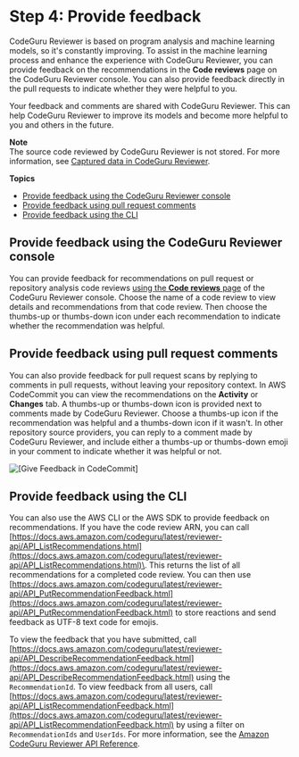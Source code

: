 # Step 4: Provide feedback<a name="provide-feedback"></a>

CodeGuru Reviewer is based on program analysis and machine learning models, so it's constantly improving\. To assist in the machine learning process and enhance the experience with CodeGuru Reviewer, you can provide feedback on the recommendations in the **Code reviews** page on the CodeGuru Reviewer console\. You can also provide feedback directly in the pull requests to indicate whether they were helpful to you\. 

Your feedback and comments are shared with CodeGuru Reviewer\. This can help CodeGuru Reviewer to improve its models and become more helpful to you and others in the future\.

**Note**  
The source code reviewed by CodeGuru Reviewer is not stored\. For more information, see [Captured data in CodeGuru Reviewer](data-protection.md#data-captured)\.

**Topics**
+ [Provide feedback using the CodeGuru Reviewer console](#provide-feedback-in-console)
+ [Provide feedback using pull request comments](#provide-feedback-in-pull-requests)
+ [Provide feedback using the CLI](#provide-feedback-cli)

## Provide feedback using the CodeGuru Reviewer console<a name="provide-feedback-in-console"></a>

You can provide feedback for recommendations on pull request or repository analysis code reviews [using the **Code reviews** page](https://docs.aws.amazon.com/codeguru/latest/reviewer-ug/give-feedback-from-code-review-details.html) of the CodeGuru Reviewer console\. Choose the name of a code review to view details and recommendations from that code review\. Then choose the thumbs\-up or thumbs\-down icon under each recommendation to indicate whether the recommendation was helpful\.

## Provide feedback using pull request comments<a name="provide-feedback-in-pull-requests"></a>

You can also provide feedback for pull request scans by replying to comments in pull requests, without leaving your repository context\. In AWS CodeCommit you can view the recommendations on the **Activity** or **Changes** tab\. A thumbs\-up or thumbs\-down icon is provided next to comments made by CodeGuru Reviewer\. Choose a thumbs\-up icon if the recommendation was helpful and a thumbs\-down icon if it wasn't\. In other repository source providers, you can reply to a comment made by CodeGuru Reviewer, and include either a thumbs\-up or thumbs\-down emoji in your comment to indicate whether it was helpful or not\.

![\[Give Feedback in CodeCommit\]](http://docs.aws.amazon.com/codeguru/latest/reviewer-ug/images/guru-feedback-codecommit.png)

## Provide feedback using the CLI<a name="provide-feedback-cli"></a>

You can also use the AWS CLI or the AWS SDK to provide feedback on recommendations\. If you have the code review ARN, you can call [https://docs.aws.amazon.com/codeguru/latest/reviewer-api/API_ListRecommendations.html](https://docs.aws.amazon.com/codeguru/latest/reviewer-api/API_ListRecommendations.html)\. This returns the list of all recommendations for a completed code review\. You can then use [https://docs.aws.amazon.com/codeguru/latest/reviewer-api/API_PutRecommendationFeedback.html](https://docs.aws.amazon.com/codeguru/latest/reviewer-api/API_PutRecommendationFeedback.html) to store reactions and send feedback as UTF\-8 text code for emojis\. 

To view the feedback that you have submitted, call [https://docs.aws.amazon.com/codeguru/latest/reviewer-api/API_DescribeRecommendationFeedback.html](https://docs.aws.amazon.com/codeguru/latest/reviewer-api/API_DescribeRecommendationFeedback.html) using the `RecommendationId`\. To view feedback from all users, call [https://docs.aws.amazon.com/codeguru/latest/reviewer-api/API_ListRecommendationFeedback.html](https://docs.aws.amazon.com/codeguru/latest/reviewer-api/API_ListRecommendationFeedback.html) by using a filter on `RecommendationIds` and `UserIds`\. For more information, see the [Amazon CodeGuru Reviewer API Reference](https://docs.aws.amazon.com/codeguru/latest/reviewer-api/Welcome.html)\.